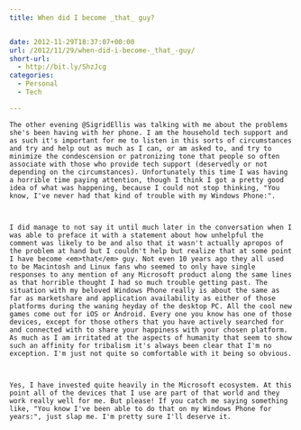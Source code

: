 ```yaml
---
title: When did I become _that_ guy?


date: 2012-11-29T18:37:07+00:00
url: /2012/11/29/when-did-i-become-_that_-guy/
short-url:
  - http://bit.ly/ShzJcg
categories:
  - Personal
  - Tech

---
```

<div class='microid-mailto+http:sha1:872d5404952011bb02d41731fb49adb550925149'>
  
    The other evening @SigridEllis was talking with me about the problems she's been having with her phone. I am the household tech support and as such it's important for me to listen in this sorts of circumstances and try and help out as much as I can, or am asked to, and try to minimize the condescension or patronizing tone that people so often associate with those who provide tech support (deservedly or not depending on the circumstances). Unfortunately this time I was having a horrible time paying attention, though I think I got a pretty good idea of what was happening, because I could not stop thinking, "You know, I've never had that kind of trouble with my Windows Phone:".
  
  
  
    I did manage to not say it until much later in the conversation when I was able to preface it with a statement about how unhelpful the comment was likely to be and also that it wasn't actually apropos of the problem at hand but I couldn't help but realize that at some point I have become <em>that</em> guy. Not even 10 years ago they all used to be Macintosh and Linux fans who seemed to only have single responses to any mention of any Microsoft product along the same lines as that horrible thought I had so much trouble getting past. The situation with my beloved Windows Phone really is about the same as far as marketshare and application availability as either of those platforms during the waning heyday of the desktop PC. All the cool new games come out for iOS or Android. Every one you know has one of those devices, except for those others that you have actively searched for and connected with to share your happiness with your chosen platform. As much as I am irritated at the aspects of humanity that seem to show such an affinity for tribalism it's always been clear that I'm no exception. I'm just not quite so comfortable with it being so obvious.
  
  
  
    Yes, I have invested quite heavily in the Microsoft ecosystem. At this point all of the devices that I use are part of that world and they work really well for me. But please! If you catch me saying something like, "You know I've been able to do that on my Windows Phone for years:", just slap me. I'm pretty sure I'll deserve it.
  
